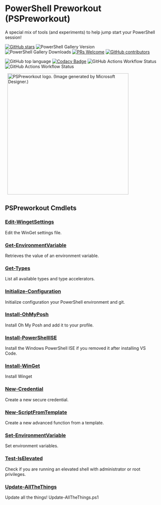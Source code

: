 <!-- markdownlint-disable first-line-heading -->
<!-- markdownlint-disable blanks-around-headings -->
<!-- markdownlint-disable no-inline-html -->
<a name='top'></a><div id='top' />
# PowerShell Preworkout (PSPreworkout)

A special mix of tools (and experiments) to help jump start your PowerShell session!

<!-- badges-start -->
[![GitHub stars](https://img.shields.io/github/stars/samerde/PSPreworkout?cacheSeconds=3600)](https://github.com/samerde/PSPreworkout/stargazers/)
![PowerShell Gallery Version](https://img.shields.io/powershellgallery/v/PSPreworkout?include_prereleases)
![PowerShell Gallery Downloads](https://img.shields.io/powershellgallery/dt/PSPreworkout)
[![PRs Welcome](https://img.shields.io/badge/PRs-welcome-brightgreen.svg?style=flat-square)](http://makeapullrequest.com)
[![GitHub contributors](https://img.shields.io/github/contributors/samerde/PSPreworkout.svg)](https://github.com/samerde/PSPreworkout/graphs/contributors/)

![GitHub top language](https://img.shields.io/github/languages/top/SamErde/PSPreworkout)
[![Codacy Badge](https://app.codacy.com/project/badge/Grade/ae92f0d929de494690e712b68fb3b52c)](https://app.codacy.com/gh/SamErde/PSPreworkout/dashboard?utm_source=gh&utm_medium=referral&utm_content=&utm_campaign=Badge_grade)
![GitHub Actions Workflow Status](https://img.shields.io/github/actions/workflow/status/SamErde/PSPreworkout/.github%2Fworkflows%2FBuild%20Module.yml)
![GitHub Actions Workflow Status](https://img.shields.io/github/actions/workflow/status/SamErde/PSPreworkout/.github%2Fworkflows%2FDeploy%20MkDocs.yml?label=MkDocs)
<!-- badges-end -->
&nbsp;
<img src="https://raw.githubusercontent.com/SamErde/PSPreworkout/main/media/PSPreworkout-Animated-Logo-170.png" alt="PSPreworkout logo. (Image generated by Microsoft Designer.)" width="400" />
&nbsp;

## PSPreworkout Cmdlets
### [Edit-WingetSettings](./docs/Edit-WingetSettings.md)
Edit the WinGet settings file.

### [Get-EnvironmentVariable](./docs/Get-EnvironmentVariable.md)
Retrieves the value of an environment variable.

### [Get-Types](./docs/Get-Types.md)
List all available types and type accelerators.

### [Initialize-Configuration](./docs/Initialize-Configuration.md)
Initialize configuration your PowerShell environment and git.

### [Install-OhMyPosh](./docs/Install-OhMyPosh.md)
Install Oh My Posh and add it to your profile.

### [Install-PowerShellISE](./docs/Install-PowerShellISE.md)
Install the Windows PowerShell ISE if you removed it after installing VS Code.

### [Install-WinGet](./docs/Install-WinGet.md)
Install Winget

### [New-Credential](./docs/New-Credential.md)
Create a new secure credential.

### [New-ScriptFromTemplate](./docs/New-ScriptFromTemplate.md)
Create a new advanced function from a template.

### [Set-EnvironmentVariable](./docs/Set-EnvironmentVariable.md)
Set environment variables.

### [Test-IsElevated](./docs/Test-IsElevated.md)
Check if you are running an elevated shell with administrator or root privileges.

### [Update-AllTheThings](./docs/Update-AllTheThings.md)
Update all the things! Update-AllTheThings.ps1 



